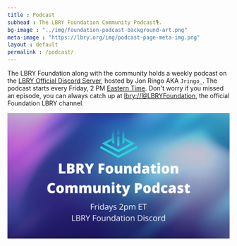 ```yaml
---
title : Podcast
subhead : The LBRY Foundation Community Podcast🎙️.
bg-image : "../img/foundation-podcast-background-art.png"
meta-image : "https://lbry.org/img/podcast-page-meta-img.png"
layout : default
permalink : /podcast/
---
```


The LBRY Foundation along with the community holds a weekly podcast on the [LBRY Official Discord Server](https://lbry.com/chat), hosted by Jon Ringo AKA `Jringo_`.
The podcast starts every Friday, 2 PM [Eastern Time](https://time.is/ET). Don't worry if you missed an episode, you can always catch up at [lbry://@LBRYFoundation](https://open.lbry.com/@LBRYFoundation:0), the official Foundation LBRY channel.

![podcast!](../img/podcast-img.png)
